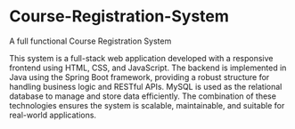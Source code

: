 # Course-Registration-System
A full functional Course Registration System

This system is a full-stack web application developed with a responsive frontend using HTML, CSS, and JavaScript. The backend is implemented in Java using the Spring Boot framework, providing a robust structure for handling business logic and RESTful APIs. MySQL is used as the relational database to manage and store data efficiently. The combination of these technologies ensures the system is scalable, maintainable, and suitable for real-world applications.
